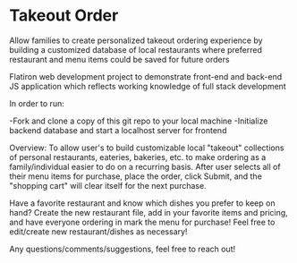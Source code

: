 # Takeout Order
Allow families to create personalized takeout ordering experience by building a customized database of local restaurants where preferred restaurant and menu items could be saved for future orders

Flatiron web development project to demonstrate front-end and back-end JS application which reflects working knowledge of full stack development

In order to run:

-Fork and clone a copy of this git repo to your local machine
-Initialize backend database and start a localhost server for frontend

Overview:
To allow user's to build customizable local "takeout" collections of personal restaurants, eateries, bakeries, etc. to make ordering as a family/individual easier to do on a recurring basis. After user selects all of their menu items for purchase, place the order, click Submit, and the "shopping cart" will clear itself for the next purchase.

Have a favorite restaurant and know which dishes you prefer to keep on hand?
Create the new restaurant file, add in your favorite items and pricing, and have everyone ordering in mark the menu for purchase!
Feel free to edit/create new restaurant/dishes as necessary!

Any questions/comments/suggestions, feel free to reach out!
